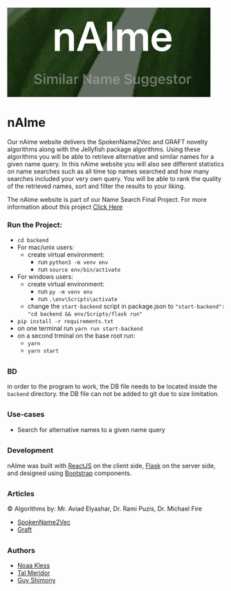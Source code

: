 ![logo](https://github.com/noaakl/naime-app/blob/main/src/images/nAIme.png)

# nAIme
Our nAime website delivers the SpokenName2Vec and GRAFT novelty algorithms along with the Jellyfish package algorithms.
Using these algorithms you will be able to retrieve alternative and similar names for a given name query.
In this nAime website you will also see different statistics on name searches such as all time top names searched and how many searches included your very own query.
You will be able to rank the quality of the retrieved names, sort and filter the results to your liking.

The nAime website is part of our Name Search Final Project.
For more information about this project [Click Here](https://github.com/noaakl/Final_Project_Names)

### Run the Project:
- `cd backend`
- For mac/unix users:
    - create virtual environment:
        - run `python3 -m venv env`
        - run `source env/bin/activate`
- For windows users:
    - create virtual environment:
        - run `py -m venv env`
        - run `.\env\Scripts\activate`
    - change the `start-backend` script in package.json to `"start-backend": "cd backend && env/Scripts/flask run"`
- `pip install -r requirements.txt`
- on one terminal run `yarn run start-backend`
- on a second trminal on the base root run:
    - `yarn`
    - `yarn start`

##

### BD

in order to the program to work, the DB file needs to be located inside the `backend` directory.
the DB file can not be added to git due to size limitation.

##

### Use-cases

- Search for alternative names to a given name query

##

### Development

nAIme was built with [ReactJS](https://reactjs.org) on the client side, [Flask](https://flask.palletsprojects.com/en/2.0.x/) on the server side, and designed using [Bootstrap](https://react-bootstrap.github.io/) components.

##

### Articles

&copy; Algorithms by: Mr. Aviad Elyashar, Dr. Rami Puzis, Dr. Michael Fire

- [SpokenName2Vec](https://scholar.google.co.il/citations?view_op=view_citation&hl=en&user=CPE9YOkAAAAJ&citation_for_view=CPE9YOkAAAAJ:3fE2CSJIrl8C)
- [Graft](https://scholar.google.co.il/citations?view_op=view_citation&hl=en&user=CPE9YOkAAAAJ&citation_for_view=CPE9YOkAAAAJ:kNdYIx-mwKoC)

##

### Authors

- [Noaa Kless](https://github.com/noaakl)
- [Tal Meridor](https://github.com/talmeri)
- [Guy Shimony](https://github.com/guyshimony)
